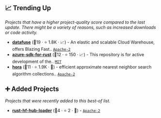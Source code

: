## 📈 Trending Up

_Projects that have a higher project-quality score compared to the last update. There might be a variety of reasons, such as increased downloads or code activity._

- <b><a href="https://github.com/datafuselabs/datafuse">datafuse</a></b> (🥈19 ·  ⭐ 1.8K · 📈) - An elastic and scalable Cloud Warehouse, offers Blazing Fast.. <code><a href="http://bit.ly/3nYMfla">Apache-2</a></code>
- <b><a href="https://github.com/Azure/azure-sdk-for-rust">azure-sdk-for-rust</a></b> (🥈12 ·  ⭐ 150 · 📈) - This repository is for active development of the.. <code><a href="http://bit.ly/34MBwT8">MIT</a></code> <code><img src="🎁" style="display:inline;" width="13" height="13"></code>
- <b><a href="https://github.com/hora-search/hora">hora</a></b> (🥈11 ·  ⭐ 1.9K · 🐣) - efficient approximate nearest neighbor search algorithm collections.. <code><a href="http://bit.ly/3nYMfla">Apache-2</a></code>

## ➕ Added Projects

_Projects that were recently added to this best-of list._

- <b><a href="https://github.com/philschmid/rust-hf-hub-loader">rust-hf-hub-loader</a></b> (🥉4 ·  ⭐ 2 · 🐣) -  <code><a href="http://bit.ly/3nYMfla">Apache-2</a></code>

